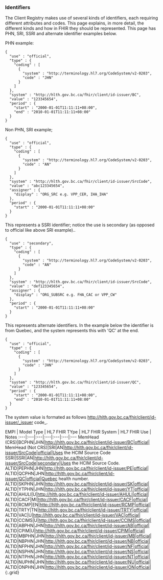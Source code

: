 ### Identifiers

The Client Registry makes use of several kinds of identifiers, each requiring different attributes and codes.  This page explains, in more detail, the different kinds and how in FHIR they should be represented.  This page has PHN, SRI, SSRI and alternate identifier examples below.

PHN example:

    {
      "use" : "official",
      "type" : {
        "coding" : [
          {
            "system" : "http://terminology.hl7.org/CodeSystem/v2-0203",
            "code" : "JHN"
          }
        ]
      },
      "system" : "http://hlth.gov.bc.ca/fhir/client/id-issuer/BC",
      "value" : "123345654",
      "period" : {
        "start" : "2000-01-01T11:11:11+08:00",
        "end" : "2010-01-01T11:11:11+08:00"
      }
    }

Non PHN, SRI example;

    {
      "use" : "official",
      "type" : {
        "coding" : [
          {
            "system" : "http://terminology.hl7.org/CodeSystem/v2-0203",
            "code" : "AN"
          }
        ]
      },
      "system" : "http://hlth.gov.bc.ca/fhir/client/id-issuer/SrcCode",
      "value" : "abc123345654",
      "assigner" : {
        "display" : "ORG_SRC e.g. VPP_CER, IHA_IHA"
      },
      "period" : {
        "start" : "2000-01-01T11:11:11+08:00"
      }
    }

This represents a SSRI identifier; notice the use is secondary (as opposed to official like above SRI example)..

    {
      "use" : "secondary",
      "type" : {
        "coding" : [
          {
            "system" : "http://terminology.hl7.org/CodeSystem/v2-0203",
            "code" : "AN"
          }
        ]
      },
      "system" : "http://hlth.gov.bc.ca/fhir/client/id-issuer/SrcCode",
      "value" : "def123345654",
      "assigner" : {
        "display" : "ORG_SUBSRC e.g. FHA_CAC or VPP_CW"
      },
      "period" : {
        "start" : "2000-01-01T11:11:11+08:00"
      }
    }


This represents alternate identifiers.  In the example below the identifier is from Quebec, and the system represents this with 'QC' at the end.

    {
      "use" : "official",
      "type" : {
        "coding" : [
          {
            "system" : "http://terminology.hl7.org/CodeSystem/v2-0203",
            "code" : "JHN"
          }
        ]
      },
      "system" : "http://hlth.gov.bc.ca/fhir/client/id-issuer/QC",
      "value" : "123345654",
      "period" : {
        "start" : "2000-01-01T11:11:11+08:00",
        "end" : "2010-01-01T11:11:11+08:00"
      }
    }

The system value is formated as follows http://hlth.gov.bc.ca/fhir/client/id-issuer/_issuer code_.

EMPI | Model Type | HL7 FHIR TYpe | HL7 FHIR System | HL7 FHIR Use | Notes
:---|:---|:---|:---|:---|:---|:---
MemHead (CRS)|BCPHN|JHN|http://hlth.gov.bc.ca/fhir/client/id-issuer/BC|official|
MemHead (Not CRS)|SRI|AN|http://hlth.gov.bc.ca/fhir/client/id-issuer/SrcCode|official|Uses the HCIM Source Code 
SSRI|SSRI|AN|http://hlth.gov.bc.ca/fhir/client/id-issuer/SrcCode|secondary|Uses the HCIM Source Code.
ALTID|PEPHN|JHN|http://hlth.gov.bc.ca/fhir/client/id-issuer/PE|official|
ALTID|QCPHN|JHN|http://hlth.gov.bc.ca/fhir/client/id-issuer/QC|official|Quebec health number.
ALTID|SKPHN|JHN|http://hlth.gov.bc.ca/fhir/client/id-issuer/SK|official|
ALTID|YTPHN|JHN|http://hlth.gov.bc.ca/fhir/client/id-issuer/YT|official|
ALTID|AHULI|U|http://hlth.gov.bc.ca/fhir/client/id-issuer/AHULI|official|
ALTID|CACF|MI|http://hlth.gov.bc.ca/fhir/client/id-issuer/CACF|official|
ALTID|RCMP|EN|http://hlth.gov.bc.ca/fhir/client/id-issuer/RCMP|official|
ALTID|TRTY|TN|http://hlth.gov.bc.ca/fhir/client/id-issuer/TRTY|official|
ALTID|VAC|U|http://hlth.gov.bc.ca/fhir/client/id-issuer/VAC|official|
ALTID|CCIMS|U|http://hlth.gov.bc.ca/fhir/client/id-issuer/CCIMS|official|
ALTID|ABPHN|JHN|http://hlth.gov.bc.ca/fhir/client/id-issuer/AB|official|
ALTID|CPIM|U|http://hlth.gov.bc.ca/fhir/client/id-issuer/CPIM|official|
ALTID|MBPHN|JHN|http://hlth.gov.bc.ca/fhir/client/id-issuer/MB|official|
ALTID|NBPHN|JHN|http://hlth.gov.bc.ca/fhir/client/id-issuer/NB|official|
ALTID|NFPHN|JHN|http://hlth.gov.bc.ca/fhir/client/id-issuer/NF|official|
ALTID|NSPHN|JHN|http://hlth.gov.bc.ca/fhir/client/id-issuer/NS|official|
ALTID|NTPHN|JHN|http://hlth.gov.bc.ca/fhir/client/id-issuer/NT|official|
ALTID|NUPHN|JHN|http://hlth.gov.bc.ca/fhir/client/id-issuer/NU|official|
ALTID|ONPHN|JHN|http://hlth.gov.bc.ca/fhir/client/id-issuer/ON|official|
{:.grid}
